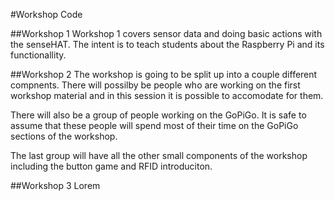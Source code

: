 #Workshop Code

##Workshop 1 
Workshop 1 covers sensor data and doing basic actions with the senseHAT. 
The intent is to teach students about the Raspberry Pi and its 
functionallity. 

##Workshop 2 
The workshop is going to be split up into a couple different compnents. 
There will possilby be people who are working on the first workshop 
material and in this session it is possible to accomodate for them. 

There will also be a group of people working on the GoPiGo. It is safe
to assume that these people will spend most of their time on the GoPiGo
sections of the workshop. 

The last group will have all the other small components of the workshop 
including the button game and RFID introduciton. 

##Workshop 3 
Lorem

